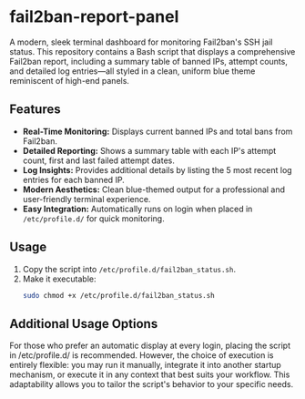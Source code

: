 # fail2ban-report-panel

A modern, sleek terminal dashboard for monitoring Fail2ban's SSH jail status. This repository contains a Bash script that displays a comprehensive Fail2ban report, including a summary table of banned IPs, attempt counts, and detailed log entries—all styled in a clean, uniform blue theme reminiscent of high-end panels.

## Features

- **Real-Time Monitoring:** Displays current banned IPs and total bans from Fail2ban.
- **Detailed Reporting:** Shows a summary table with each IP's attempt count, first and last failed attempt dates.
- **Log Insights:** Provides additional details by listing the 5 most recent log entries for each banned IP.
- **Modern Aesthetics:** Clean blue-themed output for a professional and user-friendly terminal experience.
- **Easy Integration:** Automatically runs on login when placed in `/etc/profile.d/` for quick monitoring.

## Usage

1. Copy the script into `/etc/profile.d/fail2ban_status.sh`.
2. Make it executable:
   ```bash
   sudo chmod +x /etc/profile.d/fail2ban_status.sh

## Additional Usage Options

For those who prefer an automatic display at every login, placing the script in /etc/profile.d/ is recommended. However, the choice of execution is entirely flexible: you may run it manually, integrate it into another startup mechanism, or execute it in any context that best suits your workflow. This adaptability allows you to tailor the script's behavior to your specific needs.

